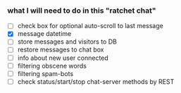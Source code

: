 ### what I will need to do in this "ratchet chat"

- [ ] check box for optional auto-scroll to last message
- [x] message datetime
- [ ] store messages and visitors to DB
- [ ] restore messages to chat box
- [ ] info about new user connected
- [ ] filtering obscene words
- [ ] filtering spam-bots
- [ ] check status/start/stop chat-server methods by REST
